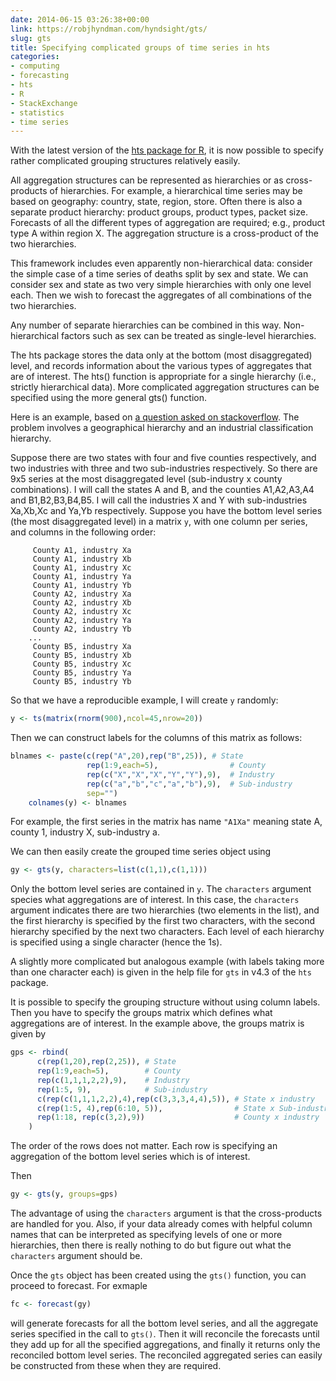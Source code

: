 ```yaml
---
date: 2014-06-15 03:26:38+00:00
link: https://robjhyndman.com/hyndsight/gts/
slug: gts
title: Specifying complicated groups of time series in hts
categories:
- computing
- forecasting
- hts
- R
- StackExchange
- statistics
- time series
---
```


With the latest version of the [hts package for R](http://github.com/robjhyndman/hts), it is now possible to specify rather complicated grouping structures relatively easily.

All aggregation structures can be represented as hierarchies or as cross-products of hierarchies. For example, a hierarchical time series may be based on geography: country, state, region, store. Often there is also a separate product hierarchy: product groups, product types, packet size. Forecasts of all the different types of aggregation are required; e.g., product type A within region X. The aggregation structure is a cross-product of the two hierarchies.

This framework includes even apparently non-hierarchical data: consider the simple case of a time series of deaths split by sex and state. We can consider sex and state as two very simple hierarchies with only one level each. Then we wish to forecast the aggregates of all combinations of the two hierarchies.

Any number of separate hierarchies can be combined in this way. Non-hierarchical factors such as sex can be treated as single-level hierarchies.<!-- more -->

The hts package stores the data only at the bottom (most disaggregated) level, and records information about the various types of aggregates that are of interest. The hts() function is appropriate for a single hierarchy (i.e., strictly hierarchical data). More complicated aggregation structures can be specified using the more general gts() function.

Here is an example, based on [a question asked on stackoverflow](http://stackoverflow.com/q/24191537). The problem involves a geographical hierarchy and an industrial classification hierarchy.

Suppose there are two states with four and five counties respectively, and two industries with three and two sub-industries respectively. So there are 9x5 series at the most disaggregated level (sub-industry x county combinations). I will call the states A and B, and the counties A1,A2,A3,A4 and B1,B2,B3,B4,B5. I will call the industries X and Y with sub-industries Xa,Xb,Xc and Ya,Yb respectively. Suppose you have the bottom level series (the most disaggregated level) in a matrix `y`, with one column per series, and columns in the following order:

```
     County A1, industry Xa
     County A1, industry Xb
     County A1, industry Xc
     County A1, industry Ya
     County A1, industry Yb
     County A2, industry Xa
     County A2, industry Xb
     County A2, industry Xc
     County A2, industry Ya
     County A2, industry Yb
    ...
     County B5, industry Xa
     County B5, industry Xb
     County B5, industry Xc
     County B5, industry Ya
     County B5, industry Yb
```



So that we have a reproducible example, I will create `y` randomly:


```r 
y <- ts(matrix(rnorm(900),ncol=45,nrow=20))
```


Then we can construct labels for the columns of this matrix as follows:

```r
blnames <- paste(c(rep("A",20),rep("B",25)), # State
                 rep(1:9,each=5),                # County
                 rep(c("X","X","X","Y","Y"),9),  # Industry
                 rep(c("a","b","c","a","b"),9),  # Sub-industry
                 sep="")
    colnames(y) <- blnames
```



For example, the first series in the matrix has name `"A1Xa"` meaning state A, county 1, industry X, sub-industry a.

We can then easily create the grouped time series object using

```r
gy <- gts(y, characters=list(c(1,1),c(1,1)))
```

Only the bottom level series are contained in `y`. The `characters` argument species what aggregations are of interest. In this case, the `characters` argument indicates there are two hierarchies (two elements in the list), and the first hierarchy is specified by the first two characters, with the second hierarchy specified by the next two characters. Each level of each hierarchy is specified using a single character (hence the 1s).

A slightly more complicated but analogous example (with labels taking more than one character each) is given in the help file for `gts` in v4.3 of the `hts` package.

It is possible to specify the grouping structure without using column labels. Then you have to specify the groups matrix which defines what aggregations are of interest. In the example above, the groups matrix is given by


    
```r
gps <- rbind(
      c(rep(1,20),rep(2,25)), # State
      rep(1:9,each=5),        # County
      rep(c(1,1,1,2,2),9),    # Industry
      rep(1:5, 9),            # Sub-industry
      c(rep(c(1,1,1,2,2),4),rep(c(3,3,3,4,4),5)), # State x industry
      c(rep(1:5, 4),rep(6:10, 5)),                # State x Sub-industry
      rep(1:18, rep(c(3,2),9))                    # County x industry
    )
```


The order of the rows does not matter. Each row is specifying an aggregation of the bottom level series which is of interest.

Then


```r 
gy <- gts(y, groups=gps)
```



The advantage of using the `characters` argument is that the cross-products are handled for you. Also, if your data already comes with helpful column names that can be interpreted as specifying levels of one or more hierarchies, then there is really nothing to do but figure out what the `characters` argument should be.

Once the `gts` object has been created using the `gts()` function, you can proceed to forecast. For exmaple


    
```r 
fc <- forecast(gy)
```



will generate forecasts for all the bottom level series, and all the aggregate series specified in the call to `gts()`. Then it will reconcile the forecasts until they add up for all the specified aggregations, and finally it returns only the reconciled bottom level series. The reconciled aggregated series can easily be constructed from these when they are required.
